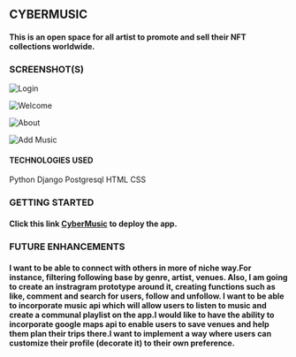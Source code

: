 ## CYBERMUSIC
#### This is an open space for all artist to promote and sell their NFT collections worldwide.

### SCREENSHOT(S)
![Login](https://imgur.com/jn6BQ90)

![Welcome](https://imgur.com/rsnE9II)

![About](https://imgur.com/zoEPY43)

![Add Music](https://imgur.com/Qk9c0fo)

#### TECHNOLOGIES USED
Python
Django
Postgresql
HTML
CSS

### GETTING STARTED
#### Click this link [CyberMusic](https://cybermusicherv.herokuapp.com/) to deploy the app. 

### FUTURE ENHANCEMENTS
#### I want to be able to connect with others in more of niche way.For instance, filtering following base by genre, artist, venues. Also, I am going to create an instragram prototype around it, creating functions such as like, comment and search for users, follow and unfollow. I want to be able to incorporate music api which will allow users to listen to music and create a communal playlist on the app.I would like to have the ability to incorporate google maps api to enable users to save venues and help them plan their trips there.I want to implement a way where users can customize their profile (decorate it) to their own preference. 
